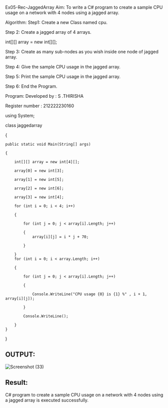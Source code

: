 Ex05-Rec-JaggedArray
Aim:
To write a C# program to create a sample CPU usage on a network with 4 nodes using a jagged array.

Algorithm:
Step1:
Create a new Class named cpu.

Step 2:
Create a jagged array of 4 arrays.

int[][] array = new int[][];

Step 3:
Create as many sub-nodes as you wish inside one node of jagged array.

Step 4:
Give the sample CPU usage in the jagged array.

Step 5:
Print the sample CPU usage in the jagged array.

Step 6:
End the Program.

Program:
Developed by : S .THIRISHA

Register number : 212222230160

using System;

class jaggedarray

{

    public static void Main(String[] args)

    {

        int[][] array = new int[4][];

        array[0] = new int[3];

        array[1] = new int[5];

        array[2] = new int[6];

        array[3] = new int[4];

        for (int i = 0; i < 4; i++)

        {

            for (int j = 0; j < array[i].Length; j++)

            {
                array[i][j] = i * j + 70;

            }

        }
        for (int i = 0; i < array.Length; i++)

        {

            for (int j = 0; j < array[i].Length; j++)

            {

                Console.WriteLine("CPU usage {0} is {1} %" , i + 1, array[i][j]);

            }

            Console.WriteLine();

        }
    }
}
## OUTPUT:
![Screenshot (33)](https://github.com/Thirisha-s/Ex05-Rec-JaggedArray/assets/120380280/a1f0ef36-e242-4cc3-a36f-8e88ebcd7086)

## Result:
C# program to create a sample CPU usage on a network with 4 nodes using a jagged array is executed successfully.



